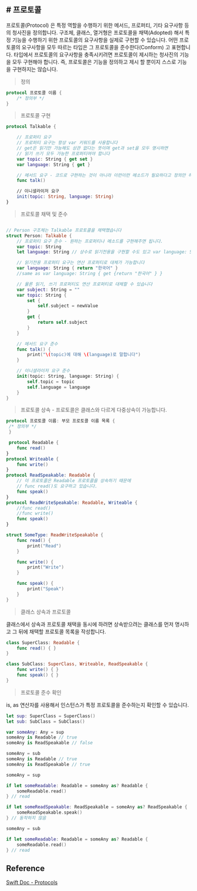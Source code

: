 ## # 프로토콜

프로토콜(Protocol) 은 특정 역할을 수행하기 위한 메서드, 프로퍼티, 기타 요구사항 등의 청사진을 정의합니다. 구조체, 클래스, 열거형은 프로토콜을 채택(Adopted) 해서 특정 기능을 수행하기 위한 프로토콜의 요구사항을 실제로 구현할 수 있습니다. 어떤 프로토콜의 요구사항을 모두 따르는 타입은 그 프로토콜을 준수한다(Conform) 고 표현합니다. 타입에서 프로토콜의 요구사항을 충족시키려면 프로토콜이 제시하는 청사진의 기능을 모두 구현해야 합니다. 즉, 프로토콜은 기능을 정의하고 제시 할 뿐이지 스스로 기능을 구현하지는 않습니다.

> 정의

```swift
protocol 프로토콜 이름 {
    /* 정의부 */
}
```

> 프로토콜 구현

```swift
protocol Talkable {

    // 프로퍼티 요구
    // 프로퍼티 요구는 항상 var 키워드를 사용합니다
    // get은 읽기만 가능해도 상관 없다는 뜻이며 get과 set을 모두 명시하면
    // 읽기 쓰기 모두 가능한 프로퍼티여야 합니다
    var topic: String { get set }
    var language: String { get }

    // 메서드 요구 - 코드로 구현하는 것이 아니라 이런이런 메소드가 필요하다고 정의만 하고 구조체에서 구현
    func talk()

    // 이니셜라이저 요구
    init(topic: String, language: String)
}
```

> 프로토콜 채택 및 준수

```swift

// Person 구조체는 Talkable 프로토콜을 채택했습니다
struct Person: Talkable {
    // 프로퍼티 요구 준수 - 원하는 프로퍼티나 메소드를 구현해주면 됩니다.
    var topic: String
    let language: String // 상수로 읽기전용을 구현할 수도 있고 var language: String { get } 으로 선언해주어도 됩니다

    // 읽기전용 프로퍼티 요구는 연산 프로퍼티로 대체가 가능합니다
    var language: String { return "한국어" }
    //same as var language: String { get {return "한국어" } }

    // 물론 읽기, 쓰기 프로퍼티도 연산 프로퍼티로 대체할 수 있습니다
    var subject: String = ""
    var topic: String {
        set {
            self.subject = newValue
        }
        get {
            return self.subject
        }
    }

    // 메서드 요구 준수
    func talk() {
        print("\(topic)에 대해 \(language)로 말합니다")
    }

    // 이니셜라이저 요구 준수
    init(topic: String, language: String) {
        self.topic = topic
        self.language = language
    }
}
```

> 프로토콜 상속 - 프로토콜은 클래스와 다르게 다중상속이 가능합니다.

```swift
protocol 프로토콜 이름: 부모 프로토콜 이름 목록 {
 /* 정의부 */
 }
```

```swift
 protocol Readable {
    func read()
}
protocol Writeable {
    func write()
}
protocol ReadSpeakable: Readable {
    // 이 프로토콜은 Readable 프로토콜을 상속하기 때문에
    // func read()도 요구하고 있습니다.
    func speak()
}
protocol ReadWriteSpeakable: Readable, Writeable {
    //func read()
    //func write()
    func speak()
}

struct SomeType: ReadWriteSpeakable {
    func read() {
        print("Read")
    }

    func write() {
        print("Write")
    }

    func speak() {
        print("Speak")
    }
}
```

> 클래스 상속과 프로토콜

클래스에서 상속과 프로토콜 채택을 동시에 하려면 상속받으려는 클래스를 먼저 명시하고 그 뒤에 채택할 프로토콜 목록을 작성합니다.

```swift
class SuperClass: Readable {
    func read() { }
}

class SubClass: SuperClass, Writeable, ReadSpeakable {
    func write() { }
    func speak() { }
}
```

> 프로토콜 준수 확인

is, as 연산자를 사용해서 인스턴스가 특정 프로토콜을 준수하는지 확인할 수 있습니다.

```swift
let sup: SuperClass = SuperClass()
let sub: SubClass = SubClass()

var someAny: Any = sup
someAny is Readable // true
someAny is ReadSpeakable // false

someAny = sub
someAny is Readable // true
someAny is ReadSpeakable // true

someAny = sup

if let someReadable: Readable = someAny as? Readable {
    someReadable.read()
} // read

if let someReadSpeakable: ReadSpeakable = someAny as? ReadSpeakable {
    someReadSpeakable.speak()
} // 동작하지 않음

someAny = sub

if let someReadable: Readable = someAny as? Readable {
    someReadable.read()
} // read
```

## Reference

[Swift Doc - Protocols](https://docs.swift.org/swift-book/LanguageGuide/Protocols.html)
